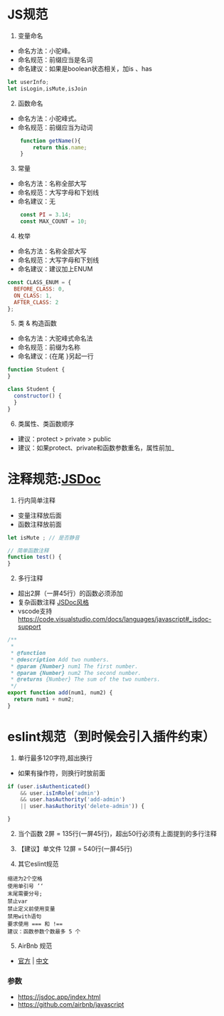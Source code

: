 # JS规范

1. 变量命名
- 命名方法：小驼峰。
- 命名规范：前缀应当是名词
- 命名建议：如果是boolean状态相关，加is 、has
```javascript
let userInfo;
let isLogin,isMute,isJoin
```

2. 函数命名
- 命名方法：小驼峰式。
- 命名规范：前缀应当为动词
```javascript
    function getName(){
        return this.name;
    }
```

3. 常量
- 命名方法：名称全部大写
- 命名规范：大写字母和下划线
- 命名建议：无
```javascript
    const PI = 3.14;
    const MAX_COUNT = 10;
```

4. 枚举
- 命名方法：名称全部大写
- 命名规范：大写字母和下划线
- 命名建议：建议加上ENUM
``` javascript
const CLASS_ENUM = {
  BEFORE_CLASS: 0,
  ON_CLASS: 1,
  AFTER_CLASS: 2
};
```

5. 类 & 构造函数
- 命名方法：大驼峰式命名法
- 命名规范：前缀为名称
- 命名建议：{在尾   }另起一行
``` javascript
function Student {
}

class Student {
  constructor() {
  }
}
```

6. 类属性、类函数顺序
- 建议：protect > private > public
- 建议：如果protect、private和函数参数重名，属性前加_ 


# 注释规范:[JSDoc](https://wizardforcel.gitbooks.io/google-javascript-style-guide/content/33.html)
1. 行内简单注释 
- 变量注释放后面
- 函数注释放前面
```javascript
let isMute ; // 是否静音

// 简单函数注释
function test() { 
}
```
2. 多行注释
- 超出2屏（一屏45行）的函数必须添加
- 复杂函数注释 [JSDoc风格](https://jsdoc.app/index.html)
- vscode支持 https://code.visualstudio.com/docs/languages/javascript#_jsdoc-support
```javascript
/**
 * 
 * @function
 * @description Add two numbers.
 * @param {Number} num1 The first number.
 * @param {Number} num2 The second number.
 * @returns {Number} The sum of the two numbers.
 */
export function add(num1, num2) {
  return num1 + num2;
}
```

# eslint规范（到时候会引入插件约束）
1. 单行最多120字符,超出换行
- 如果有操作符，则换行时放前面
```javascript
if (user.isAuthenticated()
    && user.isInRole('admin')
    && user.hasAuthority('add-admin')
    || user.hasAuthority('delete-admin')) {

}

```

2. 当个函数 2屏 = 135行(一屏45行)，超出50行必须有上面提到的多行注释

3. 【建议】单文件 12屏 = 540行(一屏45行)

4. 其它eslint规范
```
缩进为2个空格
使用单引号 ’‘
末尾需要分号;
禁止var
禁止定义前使用变量
禁用with语句
要求使用 === 和 !==
建议：函数参数个数最多 5 个
```
5. AirBnb 规范
- [官方](https://github.com/airbnb/javascript) | [中文](https://github.com/sivan/javascript-style-guide/blob/master/es5/README.md)



### 参数
* https://jsdoc.app/index.html
* https://github.com/airbnb/javascript
